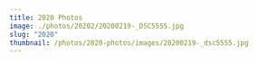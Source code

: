 ```yaml
---
title: 2020 Photos
image: ./photos/20202/20200219-_DSC5555.jpg
slug: "2020"
thumbnail: /photos/2020-photos/images/20200219-_dsc5555.jpg
---
```

